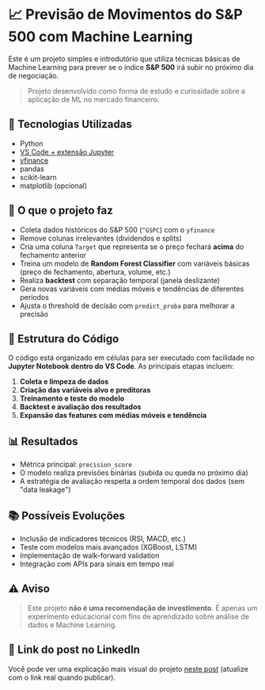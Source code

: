 # 📈 Previsão de Movimentos do S&P 500 com Machine Learning

Este é um projeto simples e introdutório que utiliza técnicas básicas de Machine Learning para prever se o índice **S&P 500** irá subir no próximo dia de negociação.

> Projeto desenvolvido como forma de estudo e curiosidade sobre a aplicação de ML no mercado financeiro.

## 🔧 Tecnologias Utilizadas

- Python
- [VS Code + extensão Jupyter](https://marketplace.visualstudio.com/items?itemName=ms-toolsai.jupyter)
- [yfinance](https://pypi.org/project/yfinance/)
- pandas
- scikit-learn
- matplotlib (opcional)

## 📌 O que o projeto faz

- Coleta dados históricos do S&P 500 (`^GSPC`) com o `yfinance`
- Remove colunas irrelevantes (dividendos e splits)
- Cria uma coluna `Target` que representa se o preço fechará **acima** do fechamento anterior
- Treina um modelo de **Random Forest Classifier** com variáveis básicas (preço de fechamento, abertura, volume, etc.)
- Realiza **backtest** com separação temporal (janela deslizante)
- Gera novas variáveis com médias móveis e tendências de diferentes períodos
- Ajusta o threshold de decisão com `predict_proba` para melhorar a precisão

## 📁 Estrutura do Código

O código está organizado em células para ser executado com facilidade no **Jupyter Notebook dentro do VS Code**. As principais etapas incluem:

1. **Coleta e limpeza de dados**
2. **Criação das variáveis alvo e preditoras**
3. **Treinamento e teste do modelo**
4. **Backtest e avaliação dos resultados**
5. **Expansão das features com médias móveis e tendência**

## 📊 Resultados

- Métrica principal: `precision_score`
- O modelo realiza previsões binárias (subida ou queda no próximo dia)
- A estratégia de avaliação respeita a ordem temporal dos dados (sem "data leakage")

## 📚 Possíveis Evoluções

- Inclusão de indicadores técnicos (RSI, MACD, etc.)
- Teste com modelos mais avançados (XGBoost, LSTM)
- Implementação de walk-forward validation
- Integração com APIs para sinais em tempo real

## ⚠️ Aviso

> Este projeto **não é uma recomendação de investimento**. É apenas um experimento educacional com fins de aprendizado sobre análise de dados e Machine Learning.

## 📎 Link do post no LinkedIn

Você pode ver uma explicação mais visual do projeto [neste post](https://www.linkedin.com/) (atualize com o link real quando publicar).
